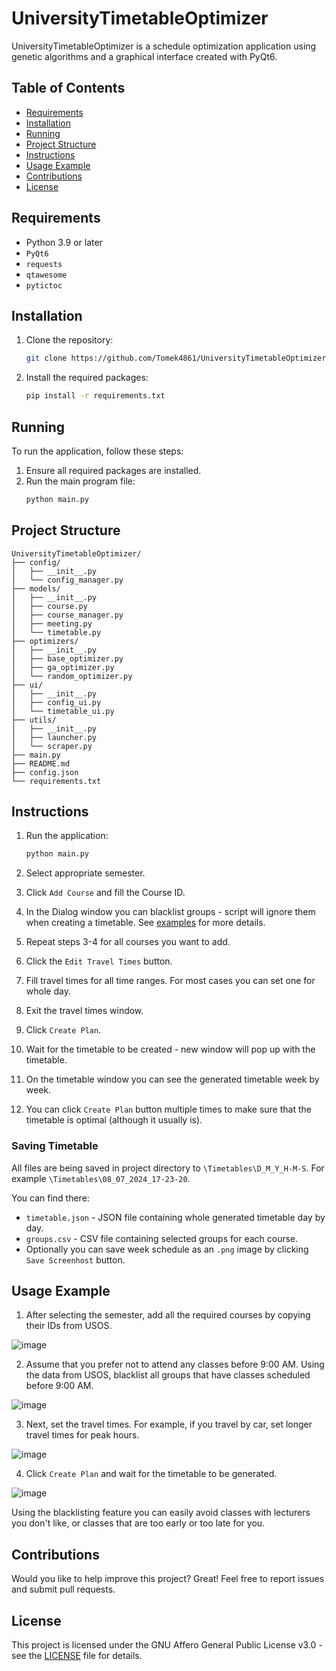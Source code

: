 # UniversityTimetableOptimizer

UniversityTimetableOptimizer is a schedule optimization application using genetic algorithms and a graphical interface created with PyQt6.

## Table of Contents

- [Requirements](#requirements)
- [Installation](#installation)
- [Running](#running)
- [Project Structure](#project-structure)
- [Instructions](#instructions)
- [Usage Example](#usage-example)
- [Contributions](#contributions)
- [License](#license)

## Requirements

- Python 3.9 or later
- `PyQt6`
- `requests`
- `qtawesome`
- `pytictoc`

## Installation

1. Clone the repository:
    ```sh
    git clone https://github.com/Tomek4861/UniversityTimetableOptimizer
    ```


2. Install the required packages:
    ```sh
    pip install -r requirements.txt
    ```

## Running

To run the application, follow these steps:

1. Ensure all required packages are installed.
2. Run the main program file:
    ```sh
    python main.py
    ```

## Project Structure

```plaintext
UniversityTimetableOptimizer/
├── config/
│   ├── __init__.py
│   └── config_manager.py
├── models/
│   ├── __init__.py
│   ├── course.py
│   ├── course_manager.py
│   ├── meeting.py
│   └── timetable.py
├── optimizers/
│   ├── __init__.py
│   ├── base_optimizer.py
│   ├── ga_optimizer.py
│   └── random_optimizer.py
├── ui/
│   ├── __init__.py
│   ├── config_ui.py
│   └── timetable_ui.py
├── utils/
│   ├── __init__.py
│   ├── launcher.py
│   └── scraper.py
├── main.py
├── README.md
├── config.json
└── requirements.txt

```

## Instructions

1. Run the application:
    ```sh
    python main.py
    ```

2. Select appropriate semester.
3. Click `Add Course` and fill the Course ID.
4. In the Dialog window you can blacklist groups - script will ignore them when creating a timetable. See [examples](#usage-example) for more details.
5. Repeat steps 3-4 for all courses you want to add.
6. Click the `Edit Travel Times` button.
7. Fill travel times for all time ranges. For most cases you can set one for whole day.
8. Exit the travel times window.
9. Click `Create Plan`.
10. Wait for the timetable to be created - new window will pop up with the timetable.
11. On the timetable window you can see the generated timetable week by week.
12. You can click `Create Plan` button multiple times to make sure that the timetable is optimal (although it usually is).
### Saving Timetable
All files are being saved in project directory to `\Timetables\D_M_Y_H-M-S`. For example `\Timetables\08_07_2024_17-23-20`. 

You can find there:
- `timetable.json` - JSON file containing whole generated timetable day by day.
- `groups.csv` - CSV file containing selected groups for each course.
- Optionally you can save week schedule as an `.png` image by clicking `Save Screenhost` button.



## Usage Example
1. After selecting the semester, add all the required courses by copying their IDs from USOS.
   
![image](https://github.com/Tomek4861/UniversityTimetableOptimizer/assets/62472797/95621785-3b03-41cd-9cac-e244c562815e)

2. Assume that you prefer not to attend any classes before 9:00 AM. Using the data from USOS, blacklist all groups that have classes scheduled before 9:00 AM.
   
![image](https://github.com/Tomek4861/UniversityTimetableOptimizer/assets/62472797/c66cae8b-3d6f-4519-a8d8-eb70d3abc046)

3. Next, set the travel times. For example, if you travel by car, set longer travel times for peak hours.

![image](https://github.com/Tomek4861/UniversityTimetableOptimizer/assets/62472797/b6058619-1a34-4c4b-9549-f858c0c4abec)

4. Click `Create Plan` and wait for the timetable to be generated.
   
![image](https://github.com/Tomek4861/UniversityTimetableOptimizer/assets/62472797/1ece659f-9d2e-4417-91e1-161198f2d7a2)


Using the blacklisting feature you can easily avoid classes with lecturers you don't like, or classes that are too early or too late for you.


## Contributions

Would you like to help improve this project? Great! Feel free to report issues and submit pull requests.

## License

This project is licensed under the GNU Affero General Public License v3.0 - see the [LICENSE](LICENSE) file for details.
